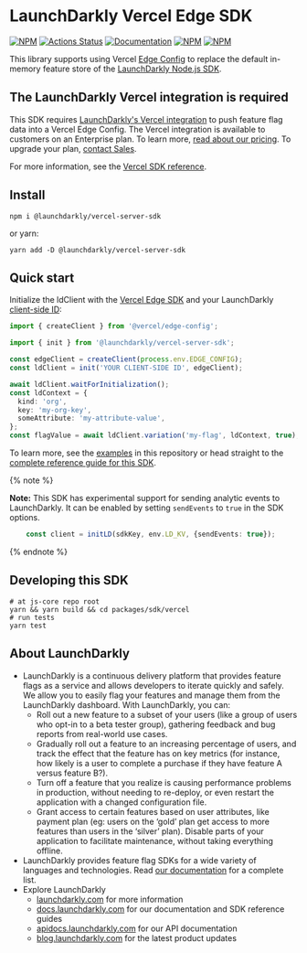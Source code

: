# LaunchDarkly Vercel Edge SDK

[![NPM][sdk-vercel-npm-badge]][sdk-vercel-npm-link]
[![Actions Status][sdk-vercel-ci-badge]][sdk-vercel-ci]
[![Documentation][sdk-vercel-ghp-badge]][sdk-vercel-ghp-link]
[![NPM][sdk-vercel-dm-badge]][sdk-vercel-npm-link]
[![NPM][sdk-vercel-dt-badge]][sdk-vercel-npm-link]

This library supports using Vercel [Edge Config](https://vercel.com/docs/concepts/edge-network/edge-config) to replace the default in-memory feature store of the [LaunchDarkly Node.js SDK](https://github.com/launchdarkly/node-server-sdk).

## The LaunchDarkly Vercel integration is required

This SDK requires [LaunchDarkly's Vercel integration](https://docs.launchdarkly.com/integrations/vercel?q=verc) to push feature flag data into a Vercel Edge Config. The Vercel integration is available to customers on an Enterprise plan. To learn more, [read about our pricing](https://launchdarkly.com/pricing/). To upgrade your plan, [contact Sales](https://launchdarkly.com/contact-sales/).

For more information, see the [Vercel SDK reference](https://docs.launchdarkly.com/sdk/edge/vercel).

## Install

```shell
npm i @launchdarkly/vercel-server-sdk
```

or yarn:

```shell
yarn add -D @launchdarkly/vercel-server-sdk
```

## Quick start

Initialize the ldClient with the [Vercel Edge SDK](https://vercel.com/docs/concepts/edge-network/edge-config/edge-config-sdk) and your LaunchDarkly [client-side ID](https://docs.launchdarkly.com/sdk/concepts/client-side-server-side#client-side-id):

```typescript
import { createClient } from '@vercel/edge-config';

import { init } from '@launchdarkly/vercel-server-sdk';

const edgeClient = createClient(process.env.EDGE_CONFIG);
const ldClient = init('YOUR CLIENT-SIDE ID', edgeClient);

await ldClient.waitForInitialization();
const ldContext = {
  kind: 'org',
  key: 'my-org-key',
  someAttribute: 'my-attribute-value',
};
const flagValue = await ldClient.variation('my-flag', ldContext, true);
```

To learn more, see the [examples](examples/README.md) in this repository or head straight to the [complete reference guide for this SDK](https://docs.launchdarkly.com/sdk/server-side/vercel).


{% note %}

**Note:** This SDK has experimental support for sending analytic events to LaunchDarkly. It can be enabled by setting `sendEvents` to `true` in the SDK options. 
```typescript
    const client = initLD(sdkKey, env.LD_KV, {sendEvents: true});
```

{% endnote %}

## Developing this SDK

```shell
# at js-core repo root
yarn && yarn build && cd packages/sdk/vercel
# run tests
yarn test
```

## About LaunchDarkly

- LaunchDarkly is a continuous delivery platform that provides feature flags as a service and allows developers to iterate quickly and safely. We allow you to easily flag your features and manage them from the LaunchDarkly dashboard. With LaunchDarkly, you can:
  - Roll out a new feature to a subset of your users (like a group of users who opt-in to a beta tester group), gathering feedback and bug reports from real-world use cases.
  - Gradually roll out a feature to an increasing percentage of users, and track the effect that the feature has on key metrics (for instance, how likely is a user to complete a purchase if they have feature A versus feature B?).
  - Turn off a feature that you realize is causing performance problems in production, without needing to re-deploy, or even restart the application with a changed configuration file.
  - Grant access to certain features based on user attributes, like payment plan (eg: users on the ‘gold’ plan get access to more features than users in the ‘silver’ plan). Disable parts of your application to facilitate maintenance, without taking everything offline.
- LaunchDarkly provides feature flag SDKs for a wide variety of languages and technologies. Read [our documentation](https://docs.launchdarkly.com/sdk) for a complete list.
- Explore LaunchDarkly
  - [launchdarkly.com](https://www.launchdarkly.com/ 'LaunchDarkly Main Website') for more information
  - [docs.launchdarkly.com](https://docs.launchdarkly.com/ 'LaunchDarkly Documentation') for our documentation and SDK reference guides
  - [apidocs.launchdarkly.com](https://apidocs.launchdarkly.com/ 'LaunchDarkly API Documentation') for our API documentation
  - [blog.launchdarkly.com](https://blog.launchdarkly.com/ 'LaunchDarkly Blog Documentation') for the latest product updates

[sdk-vercel-ci-badge]: https://github.com/launchdarkly/js-core/actions/workflows/vercel.yml/badge.svg
[sdk-vercel-ci]: https://github.com/launchdarkly/js-core/actions/workflows/vercel.yml
[sdk-vercel-npm-badge]: https://img.shields.io/npm/v/@launchdarkly/vercel-server-sdk.svg?style=flat-square
[sdk-vercel-npm-link]: https://www.npmjs.com/package/@launchdarkly/vercel-server-sdk
[sdk-vercel-ghp-badge]: https://img.shields.io/static/v1?label=GitHub+Pages&message=API+reference&color=00add8
[sdk-vercel-ghp-link]: https://launchdarkly.github.io/js-core/packages/sdk/vercel/docs/
[sdk-vercel-dm-badge]: https://img.shields.io/npm/dm/@launchdarkly/vercel-server-sdk.svg?style=flat-square
[sdk-vercel-dt-badge]: https://img.shields.io/npm/dt/@launchdarkly/vercel-server-sdk.svg?style=flat-square
